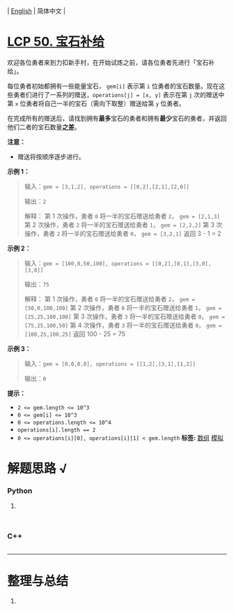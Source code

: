 | [English](README_EN.md) | 简体中文 |

# [LCP 50. 宝石补给](https://leetcode.cn/problems/WHnhjV)
欢迎各位勇者来到力扣新手村，在开始试炼之前，请各位勇者先进行「宝石补给」。

每位勇者初始都拥有一些能量宝石， `gem[i]` 表示第 `i` 位勇者的宝石数量。现在这些勇者们进行了一系列的赠送，`operations[j] = [x, y]` 表示在第 `j` 次的赠送中 第 `x` 位勇者将自己一半的宝石（需向下取整）赠送给第 `y` 位勇者。

在完成所有的赠送后，请找到拥有**最多**宝石的勇者和拥有**最少**宝石的勇者，并返回他们二者的宝石数量**之差**。

**注意：**
- 赠送将按顺序逐步进行。

**示例 1：**
>输入：`gem = [3,1,2], operations = [[0,2],[2,1],[2,0]]`
>
>输出：`2`
>
>解释：
>第 1 次操作，勇者 `0` 将一半的宝石赠送给勇者 `2`， `gem = [2,1,3]`
>第 2 次操作，勇者 `2` 将一半的宝石赠送给勇者 `1`， `gem = [2,2,2]`
>第 3 次操作，勇者 `2` 将一半的宝石赠送给勇者 `0`， `gem = [3,2,1]`
>返回 3 - 1 = 2

**示例 2：**
>输入：`gem = [100,0,50,100], operations = [[0,2],[0,1],[3,0],[3,0]]`
>
>输出：`75`
>
>解释：
>第 1 次操作，勇者 `0` 将一半的宝石赠送给勇者 `2`， `gem = [50,0,100,100]`
>第 2 次操作，勇者 `0` 将一半的宝石赠送给勇者 `1`， `gem = [25,25,100,100]`
>第 3 次操作，勇者 `3` 将一半的宝石赠送给勇者 `0`， `gem = [75,25,100,50]`
>第 4 次操作，勇者 `3` 将一半的宝石赠送给勇者 `0`， `gem = [100,25,100,25]`
>返回 100 - 25 = 75

**示例 3：**
>输入：`gem = [0,0,0,0], operations = [[1,2],[3,1],[1,2]]`
>
>输出：`0`

**提示：**
- `2 <= gem.length <= 10^3`
- `0 <= gem[i] <= 10^3`
- `0 <= operations.length <= 10^4`
- `operations[i].length == 2`
- `0 <= operations[i][0], operations[i][1] < gem.length`
**标签:**  [数组](https://leetcode.cn/tag/array) [模拟](https://leetcode.cn/tag/simulation) 
# 解题思路 √

### Python

1. 

```python

```


```python

```

### C++

```cpp

```

---



# 整理与总结

1. 